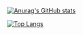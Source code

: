 [![Anurag's GitHub stats](https://github-readme-stats.vercel.app/api?username=thxbrop&show_icons=true)](https://github.com/anuraghazra/github-readme-stats)

[![Top Langs](https://github-readme-stats.vercel.app/api/top-langs/?username=thxbrop&hide=CSS)](https://github.com/anuraghazra/github-readme-stats)
